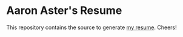 # Aaron Aster's Resume

This repository contains the source to generate
[my resume](./aaron_aster_20231018.pdf). Cheers!

